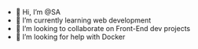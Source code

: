 - 👋 Hi, I’m @SA
- 🌱 I’m currently learning web development
- 💞️ I’m looking to collaborate on Front-End dev projects
- 🤝 I’m looking for help with Docker 


<!---
StephanieAileen/StephanieAileen is a ✨ special ✨ repository because its `README.md` (this file) appears on your GitHub profile.
You can click the Preview link to take a look at your changes.
--->
